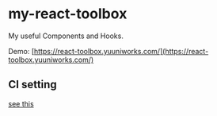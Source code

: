 # my-react-toolbox

My useful Components and Hooks.

Demo: [https://react-toolbox.yuuniworks.com/](https://react-toolbox.yuuniworks.com/)

## CI setting

[see this](https://fireship.io/snippets/github-actions-deploy-angular-to-firebase-hosting/)
